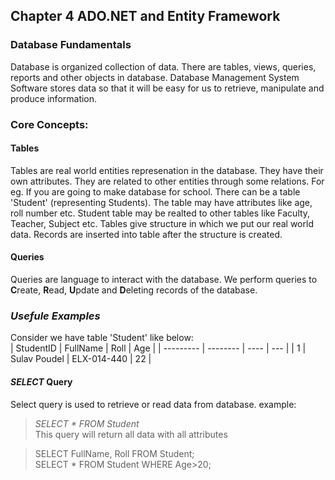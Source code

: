 ## Chapter 4 ADO.NET and Entity Framework
### Database Fundamentals
Database is organized collection of data. There are tables, views, queries, reports and other objects in database.
Database Management System Software stores data so that it will be easy for us to retrieve, manipulate and produce information.
### Core Concepts:
#### Tables
Tables are real world entities represenation in the database. They have their own attributes. They are related to other entities through some relations. 
For eg. If you are going to make database for school. There can be a table 'Student' (representing Students). The table may have attributes like age, roll number etc. Student table may be realted to other tables like Faculty, Teacher, Subject etc.
Tables give structure in which we put our real world data. Records are inserted into table after the structure is created.
#### Queries
Queries are language to interact with the database. We perform queries to **C**reate, **R**ead, **U**pdate and **D**eleting records of the database.
### *Usefule Examples* ###
Consider we have table 'Student' like below:  
| StudentID | FullName | Roll | Age |
| --------- | -------- | ---- | --- |
| 1 | Sulav Poudel | ELX-014-440 | 22 |


#### *SELECT* Query ###
Select query is used to retrieve or read data from database.
example:  
>   *SELECT * FROM Student*  
This query will return all data with all attributes
  
>   SELECT FullName, Roll FROM Student;  
>   SELECT * FROM Student WHERE Age>20;

